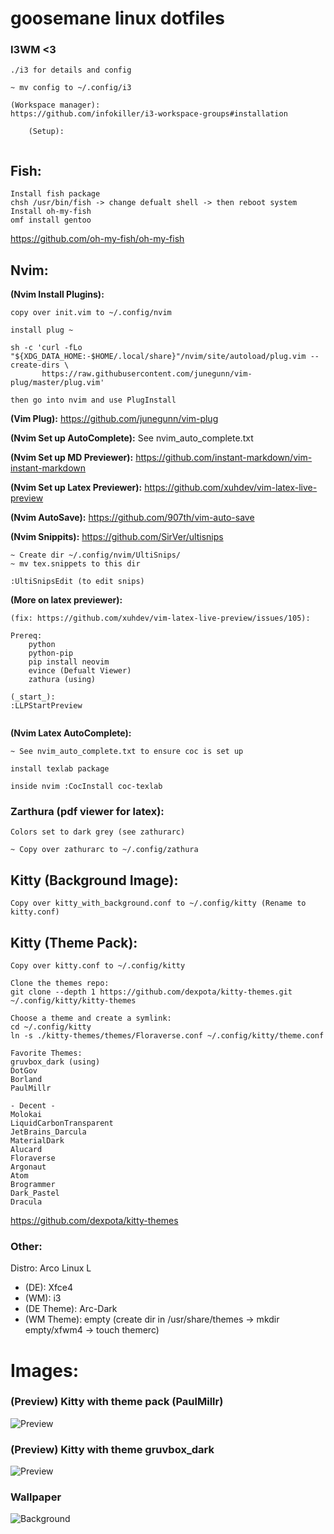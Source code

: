 # goosemane linux dotfiles

### I3WM <3

```
./i3 for details and config 

~ mv config to ~/.config/i3

(Workspace manager):
https://github.com/infokiller/i3-workspace-groups#installation

	(Setup):
		

```

## Fish:
```
Install fish package
chsh /usr/bin/fish -> change defualt shell -> then reboot system
Install oh-my-fish
omf install gentoo
```
https://github.com/oh-my-fish/oh-my-fish

## Nvim: 

**(Nvim Install Plugins):**

```
copy over init.vim to ~/.config/nvim

install plug ~

sh -c 'curl -fLo "${XDG_DATA_HOME:-$HOME/.local/share}"/nvim/site/autoload/plug.vim --create-dirs \
       https://raw.githubusercontent.com/junegunn/vim-plug/master/plug.vim'

then go into nvim and use PlugInstall
```
**(Vim Plug):** https://github.com/junegunn/vim-plug

**(Nvim Set up AutoComplete):** See nvim_auto_complete.txt

**(Nvim Set up MD Previewer):** https://github.com/instant-markdown/vim-instant-markdown

**(Nvim Set up Latex Previewer):** https://github.com/xuhdev/vim-latex-live-preview

**(Nvim AutoSave):** https://github.com/907th/vim-auto-save

**(Nvim Snippits):** https://github.com/SirVer/ultisnips

```
~ Create dir ~/.config/nvim/UltiSnips/
~ mv tex.snippets to this dir

:UltiSnipsEdit (to edit snips)

```


**(More on latex previewer):**

``` 
(fix: https://github.com/xuhdev/vim-latex-live-preview/issues/105):

Prereq:
	python
	python-pip
	pip install neovim
	evince (Defualt Viewer)
	zathura (using)

(_start_):
:LLPStartPreview


``` 

**(Nvim Latex AutoComplete):**

```
~ See nvim_auto_complete.txt to ensure coc is set up

install texlab package

inside nvim :CocInstall coc-texlab

```

### Zarthura  (pdf viewer for latex):

```
Colors set to dark grey (see zathurarc)

~ Copy over zathurarc to ~/.config/zathura 

```

## Kitty (Background Image):

```
Copy over kitty_with_background.conf to ~/.config/kitty (Rename to kitty.conf)
```

## Kitty (Theme Pack):
```
Copy over kitty.conf to ~/.config/kitty

Clone the themes repo: 
git clone --depth 1 https://github.com/dexpota/kitty-themes.git ~/.config/kitty/kitty-themes

Choose a theme and create a symlink:
cd ~/.config/kitty
ln -s ./kitty-themes/themes/Floraverse.conf ~/.config/kitty/theme.conf

Favorite Themes:
gruvbox_dark (using)
DotGov
Borland 
PaulMillr 

- Decent -
Molokai
LiquidCarbonTransparent
JetBrains_Darcula
MaterialDark
Alucard
Floraverse
Argonaut
Atom
Brogrammer
Dark_Pastel
Dracula
```
https://github.com/dexpota/kitty-themes

### Other:

Distro: Arco Linux L

- (DE): Xfce4
- (WM): i3
- (DE Theme): Arc-Dark
- (WM Theme): empty (create dir in /usr/share/themes -> mkdir empty/xfwm4 -> touch themerc)

# Images:

### (Preview) Kitty with theme pack (PaulMillr)
![Preview](https://i.imgur.com/stIk1Tn.png)

### (Preview) Kitty with theme gruvbox_dark 
![Preview](https://i.imgur.com/mTgOgEs.png)

### Wallpaper
![Background](https://i.imgur.com/NUX6Lq9.jpg)
